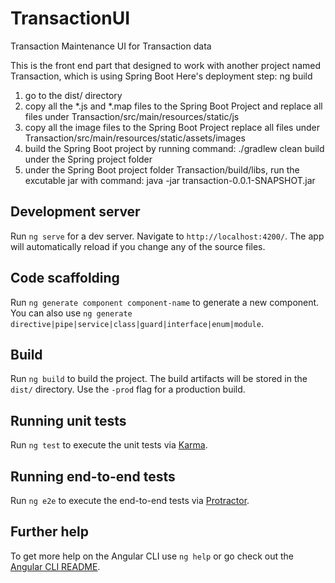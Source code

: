 # TransactionUI
Transaction Maintenance UI for Transaction data

This is the front end part that designed to work with another project named Transaction, which is using Spring Boot
Here's deployment step:
ng build
1. go to the dist/ directory 
2. copy all the *.js and *.map files to the Spring Boot Project and replace all files under Transaction/src/main/resources/static/js 
3. copy all the image files to the Spring Boot Project replace all files under Transaction/src/main/resources/static/assets/images
4. build the Spring Boot project by running command: ./gradlew clean build  under the Spring project folder
5. under the Spring Boot project folder Transaction/build/libs, run the excutable jar with command:  java -jar transaction-0.0.1-SNAPSHOT.jar
    

## Development server

Run `ng serve` for a dev server. Navigate to `http://localhost:4200/`. The app will automatically reload if you change any of the source files.

## Code scaffolding

Run `ng generate component component-name` to generate a new component. You can also use `ng generate directive|pipe|service|class|guard|interface|enum|module`.

## Build

Run `ng build` to build the project. The build artifacts will be stored in the `dist/` directory. Use the `-prod` flag for a production build.


## Running unit tests

Run `ng test` to execute the unit tests via [Karma](https://karma-runner.github.io).

## Running end-to-end tests

Run `ng e2e` to execute the end-to-end tests via [Protractor](http://www.protractortest.org/).

## Further help

To get more help on the Angular CLI use `ng help` or go check out the [Angular CLI README](https://github.com/angular/angular-cli/blob/master/README.md).
